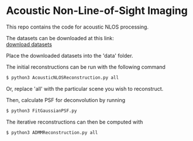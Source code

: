 # Acoustic Non-Line-of-Sight Imaging

This repo contains the code for acoustic NLOS processing. 

The datasets can be downloaded at this link:  
[download datasets](https://drive.google.com/a/stanford.edu/file/d/1pnRiD3e4EQiu-akvHkCMOyghwbVtQuvt/view?usp=sharing)

Place the downloaded datasets into the 'data' folder.

The initial reconstructions can be run with the following command
```sh
$ python3 AcousticNLOSReconstruction.py all
```
Or, replace 'all' with the particular scene you wish to reconstruct. 

Then, calculate PSF for deconvolution by running
```sh
$ python3 FitGaussianPSF.py
```
The iterative reconstructions can then be computed with
```sh
$ python3 ADMMReconstruction.py all
```
